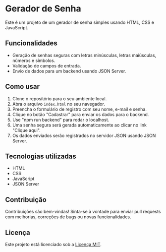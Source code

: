 # Gerador de Senha

Este é um projeto de um gerador de senha simples usando HTML, CSS e JavaScript.

## Funcionalidades

- Geração de senhas seguras com letras minúsculas, letras maiúsculas, números e símbolos.
- Validação de campos de entrada.
- Envio de dados para um backend usando JSON Server.

## Como usar

1. Clone o repositório para o seu ambiente local.
2. Abra o arquivo `index.html` no seu navegador.
3. Preencha o formulário de registro com seu nome, e-mail e senha.
4. Clique no botão "Cadastrar" para enviar os dados para o backend.
5. Use "npm run backend" para rodar o localhost.
6. Uma senha segura será gerada automaticamente ao clicar no link "Clique aqui".
7. Os dados enviados serão registrados no servidor JSON usando JSON Server.

## Tecnologias utilizadas

- HTML
- CSS
- JavaScript
- JSON Server

## Contribuição

Contribuições são bem-vindas! Sinta-se à vontade para enviar pull requests com melhorias, correções de bugs ou novas funcionalidades.

## Licença

Este projeto está licenciado sob a [Licença MIT](LICENSE).


